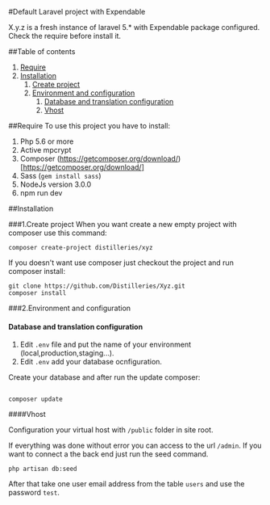 #Default Laravel project with Expendable

X.y.z is a fresh instance of laravel 5.* with Expendable package configured.
Check the require before install it.


##Table of contents
1. [Require](#require)
1. [Installation](#installation)
    1. [Create project](#1-create-project)
    1. [Environment and configuration](#2-environment-and-configuration)
        1. [Database and translation configuration](#database-and-translation-configuration)
        1. [Vhost](#vhost)




##Require
To use this project you have to install:

1. Php 5.6 or more
3. Active mpcrypt
4. Composer (https://getcomposer.org/download/)[https://getcomposer.org/download/]
5. Sass (`gem install sass`)
6. NodeJs version 3.0.0
7. npm run dev



##Installation


###1.Create project
When you want create a new empty project with composer use this command:

```ssh
composer create-project distilleries/xyz
```

If you doesn't want use composer just checkout the project and run composer install:

```ssh
git clone https://github.com/Distilleries/Xyz.git
composer install
```

###2.Environment and configuration

#### Database and translation configuration

1. Edit `.env` file and put the name of your environment (local,production,staging...).
1. Edit `.env` add your database ocnfiguration.


Create your database and after run the update composer:

```

composer update

```


####Vhost

Configuration your virtual host with `/public` folder in site root.


If everything was done without error you can access to the url `/admin`.
If you want to connect a the back end just run the seed command.

```
php artisan db:seed
```
 
After that take one user email address from the table `users` and use the password `test`.

